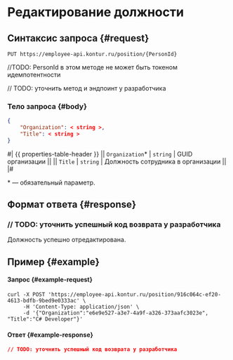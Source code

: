 # Редактирование должности

## Синтаксис запроса {#request}

```
PUT https://employee-api.kontur.ru/position/{PersonId}
```

//TODO: PersonId в этом методе не может быть токеном идемпотентности

// TODO: уточнить метод и эндпоинт у разработчика

### Тело запроса {#body}

```json
{
    "Organization": < string >,
    "Title": < string >
}
```

#|
{{ properties-table-header }}
|| `Organization`* | `string` | GUID организации ||
|| `Title` | `string` | Должность сотрудника в организации ||
|#

\* — обязательный параметр.

## Формат ответа {#response}

### // TODO: уточнить успешный код возврата у разработчика

Должность успешно отредактирована.

## Пример {#example}

#### Запрос {#example-request}

```shell
curl -X POST 'https://employee-api.kontur.ru/position/916c064c-ef20-4613-bdfb-9bed9e0333ac' \
     -H 'Content-Type: application/json' \
     -d '{"Organization":"e6e9e527-a3e7-4a9f-a326-373aafc3023e", "Title":"C# Developer"}'
```

#### Ответ {#example-response}

```json
// TODO: уточнить успешный код возврата у разработчика
```
